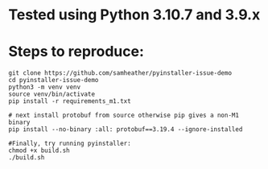 # Tested using Python 3.10.7 and 3.9.x

# Steps to reproduce:

```
git clone https://github.com/samheather/pyinstaller-issue-demo
cd pyinstaller-issue-demo
python3 -m venv venv
source venv/bin/activate
pip install -r requirements_m1.txt

# next install protobuf from source otherwise pip gives a non-M1 binary
pip install --no-binary :all: protobuf==3.19.4 --ignore-installed

#Finally, try running pyinstaller:
chmod +x build.sh
./build.sh
```
